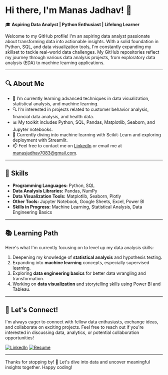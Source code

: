# Hi there, I'm Manas Jadhav! 👋

🎓 **Aspiring Data Analyst | Python Enthusiast | Lifelong Learner**

Welcome to my GitHub profile! I'm an aspiring data analyst passionate about transforming data into actionable insights. With a solid foundation in Python, SQL, and data visualization tools, I'm constantly expanding my skillset to tackle real-world data challenges. My GitHub repositories reflect my journey through various data analysis projects, from exploratory data analysis (EDA) to machine learning applications.

---

## 🔍 About Me
- 🌱 I’m currently learning advanced techniques in data visualization, statistical analysis, and machine learning.
- 🔍 I’m interested in projects related to customer behavior analysis, financial data analysis, and health data.
- 📊 My toolkit includes Python, SQL, Pandas, Matplotlib, Seaborn, and Jupyter notebooks.
- 🧠 Currently diving into machine learning with Scikit-Learn and exploring deployment with Streamlit.
- 📫 Feel free to contact me on [LinkedIn](https://www.linkedin.com/in/manasjadhav08/) or email me at manasjadhav7083@gmail.com.

---

## 🚀 Skills
- **Programming Languages:** Python, SQL
- **Data Analysis Libraries:** Pandas, NumPy
- **Data Visualization Tools:** Matplotlib, Seaborn, Plotly
- **Other Tools:** Jupyter Notebook, Google Sheets, Excel, Power BI
- **Skills in Progress:** Machine Learning, Statistical Analysis, Data Engineering Basics

---

## 📚 Learning Path

Here's what I'm currently focusing on to level up my data analysis skills:
1. Deepening my knowledge of **statistical analysis** and hypothesis testing.
2. Expanding into **machine learning** concepts, especially supervised learning.
3. Exploring **data engineering basics** for better data wrangling and transformation.
4. Working on **data visualization** and storytelling skills using Power BI and Tableau.

---

## 🤝 Let's Connect!

I'm always eager to connect with fellow data enthusiasts, exchange ideas, and collaborate on exciting projects. Feel free to reach out if you're interested in discussing data, analytics, or potential collaboration opportunities!

[![LinkedIn](https://img.shields.io/badge/LinkedIn-Connect-blue?style=for-the-badge&logo=linkedin)](https://www.linkedin.com/in/manasjadhav08/)
[![Resume](https://img.shields.io/badge/Resume-View-orange?style=for-the-badge&logo=adobe)](https://drive.google.com/file/d/1hXWm4RBBI5uT_74RSd-zrrvQfyNCwnlX/view?usp=sharing)

---

Thanks for stopping by! 🚀 Let's dive into data and uncover meaningful insights together. Happy coding!
